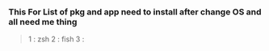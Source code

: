 ### This For List of pkg and app need to install after change OS and all need me thing


> 1 : zsh
> 2 : fish
> 3 : 

